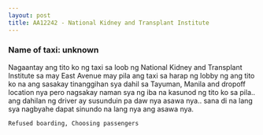 ```yaml
---
layout: post
title: AA12242 - National Kidney and Transplant Institute
---
```


### Name of taxi: unknown

Nagaantay ang tito ko ng taxi sa loob ng National Kidney and Transplant Institute sa may East Avenue may pila ang taxi sa harap ng lobby ng ang tito ko na ang sasakay tinanggihan sya dahil sa Tayuman, Manila and dropoff location nya pero nagsakay naman sya ng iba na kasunod ng tito ko sa pila.. ang dahilan ng driver ay susunduin pa daw nya asawa nya.. sana di na lang sya nagbyahe dapat sinundo na lang nya ang asawa nya. 

```Refused boarding, Choosing passengers```
